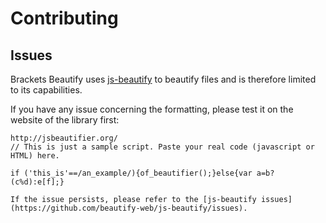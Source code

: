 # Contributing

## Issues
Brackets Beautify uses [js-beautify](https://github.com/beautify-web/js-beautify) to beautify files and is therefore limited to its capabilities.

If you have any issue concerning the formatting, please test it on the website of the library first:
```
http://jsbeautifier.org/
// This is just a sample script. Paste your real code (javascript or HTML) here.

if ('this_is'==/an_example/){of_beautifier();}else{var a=b?(c%d):e[f];}

If the issue persists, please refer to the [js-beautify issues](https://github.com/beautify-web/js-beautify/issues).
